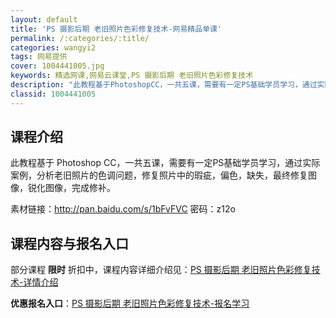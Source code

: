 ```yaml
---
layout: default
title: 'PS 摄影后期 老旧照片色彩修复技术-网易精品单课'
permalink: /:categories/:title/
categories: wangyi2
tags: 网易提供
cover: 1004441005.jpg
keywords: 精选网课,网易云课堂,PS 摄影后期 老旧照片色彩修复技术
description: "此教程基于PhotoshopCC，一共五课，需要有一定PS基础学员学习，通过实际案例，分析老旧照片的色调问题，修复照片中的瑕疵，偏色，缺失，最终修复图像，锐化图像，完成修补。素材链接：htt"
classid: 1004441005
---
```


## 课程介绍

此教程基于 Photoshop CC，一共五课，需要有一定PS基础学员学习，通过实际案例，分析老旧照片的色调问题，修复照片中的瑕疵，偏色，缺失，最终修复图像，锐化图像，完成修补。

素材链接：http://pan.baidu.com/s/1bFvFVC 密码：z12o

## 课程内容与报名入口

部分课程 **限时** 折扣中，课程内容详细介绍见：[PS 摄影后期 老旧照片色彩修复技术-详情介绍](https://study.163.com/course/introduction/1004441005.htm?share=1&shareId=1025206652&utm_campaign=share&utm_medium=iphoneShare&utm_source=&utm_u=1025206652)

**优惠报名入口**：[PS 摄影后期 老旧照片色彩修复技术-报名学习](https://study.163.com/course/introduction/1004441005.htm?share=1&shareId=1025206652&utm_campaign=share&utm_medium=iphoneShare&utm_source=&utm_u=1025206652)

